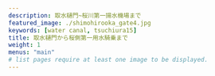 ```yaml
---
description: 取水樋門~桜川第一揚水機場まで
featured_image: ./shimohirooka_gate4.jpg
keywords: [water canal, tsuchiura15]
title: 取水樋門から桜側第一用水騎乗まで
weight: 1
menus: "main"
# list pages require at least one image to be displayed.
---
```

